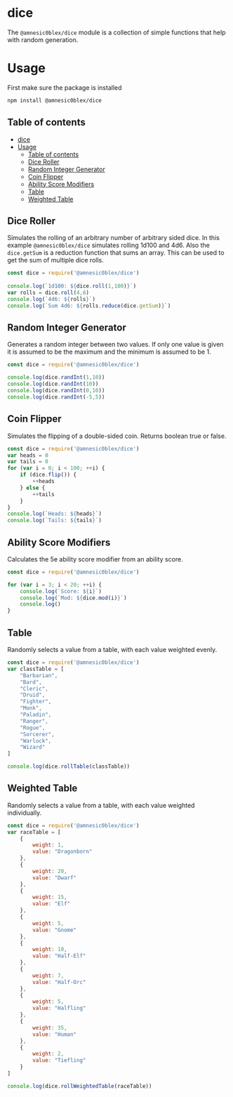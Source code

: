 # dice
The `@amnesic0blex/dice` module is a collection of simple functions that help with random generation. 
# Usage
First make sure the package is installed
``` bash
npm install @amnesic0blex/dice
```
## Table of contents
- [dice](#dice)
- [Usage](#usage)
  - [Table of contents](#table-of-contents)
  - [Dice Roller](#dice-roller)
  - [Random Integer Generator](#random-integer-generator)
  - [Coin Flipper](#coin-flipper)
  - [Ability Score Modifiers](#ability-score-modifiers)
  - [Table](#table)
  - [Weighted Table](#weighted-table)



## Dice Roller
Simulates the rolling of an arbitrary number of arbitrary sided dice. In this example `@amnesic0blex/dice` simulates rolling 1d100 and 4d6. Also the ```dice.getSum``` is a reduction function that sums an array. This can be used to get the sum of multiple dice rolls.

``` js
const dice = require('@amnesic0blex/dice')
 
console.log(`1d100: ${dice.roll(1,100)}`)
var rolls = dice.roll(4,6)
console.log(`4d6: ${rolls}`)
console.log(`Sum 4d6: ${rolls.reduce(dice.getSum)}`)
```

## Random Integer Generator
Generates a random integer between two values. If only one value is given it is assumed to be the maximum and the minimum is assumed to be 1.

``` js
const dice = require('@amnesic0blex/dice')

console.log(dice.randInt(1,10))
console.log(dice.randInt(10))
console.log(dice.randInt(0,10))
console.log(dice.randInt(-5,5))
```

## Coin Flipper 
Simulates the flipping of a double-sided coin. Returns boolean true or false.

``` js
const dice = require('@amnesic0blex/dice')
var heads = 0
var tails = 0
for (var i = 0; i < 100; ++i) {
    if (dice.flip()) {
        ++heads
    } else {
        ++tails
    }
}
console.log(`Heads: ${heads}`)
console.log(`Tails: ${tails}`)
```

## Ability Score Modifiers
Calculates the 5e ability score modifier from an ability score.

``` js
const dice = require('@amnesic0blex/dice')

for (var i = 3; i < 20; ++i) {
    console.log(`Score: ${i}`)
    console.log(`Mod: ${dice.mod(i)}`)
    console.log()
}
```

## Table
Randomly selects a value from a table, with each value weighted evenly.

``` js
const dice = require('@amnesic0blex/dice')
var classTable = [
    "Barbarian",
    "Bard",
    "Cleric",
    "Druid",
    "Fighter",
    "Monk",
    "Paladin",
    "Ranger",
    "Rogue",
    "Sorcerer",
    "Warlock",
    "Wizard"
]

console.log(dice.rollTable(classTable))
```

## Weighted Table
Randomly selects a value from a table, with each value weighted individually.

``` js
const dice = require('@amnesic0blex/dice')
var raceTable = [
    {
        weight: 1,
        value: "Dragonborn"
    },
    {
        weight: 20,
        value: "Dwarf"
    },
    {
        weight: 15,
        value: "Elf"
    },
    {
        weight: 5,
        value: "Gnome"
    },
    {
        weight: 10,
        value: "Half-Elf"
    },
    {
        weight: 7,
        value: "Half-Orc"
    },
    {
        weight: 5,
        value: "Halfling"
    },
    {
        weight: 35,
        value: "Human"
    },
    {
        weight: 2,
        value: "Tiefling"
    }
]

console.log(dice.rollWeightedTable(raceTable))
```